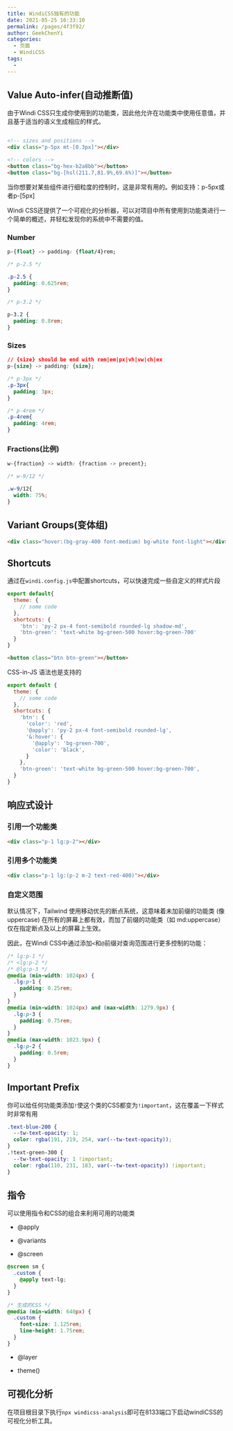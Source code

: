 ```yaml
---
title: WindiCSS独有的功能
date: 2021-05-25 16:33:10
permalink: /pages/4f3f92/
author: GeekChenYi
categories:
  - 页面
  - WindiCSS
tags:
  - 
---
```


## Value Auto-infer(自动推断值)

由于Windi CSS只生成你使用到的功能类，因此他允许在功能类中使用任意值，并且基于适当的语义生成相应的样式。

```html

<!-- sizes and positions -->
<div class="p-5px mt-[0.3px]"></div>

<!-- colors -->
<button class="bg-hex-b2a8bb"></button>
<button class="bg-[hsl(211.7,81.9%,69.6%)]"></button>

```

当你想要对某些组件进行细粒度的控制时，这是非常有用的。例如支持：p-5px或者p-[5px]

Windi CSS还提供了一个可视化的分析器，可以对项目中所有使用到功能类进行一个简单的概述，并轻松发现你的系统中不需要的值。

### Number

```CSS
p-{float} -> padding: {float/4}rem;

/* p-2.5 */

.p-2.5 {
  padding: 0.625rem;
}

/* p-3.2 */

p-3.2 {
  padding: 0.8rem;
}
```

### Sizes

```CSS
// {size} should be end with rem|em|px|vh|vw|ch|ex
p-{size} -> padding: {size};

/* p-3px */
.p-3px{
  padding: 3px;
}

/* p-4rem */
.p-4rem{
  padding: 4rem;
}
```

### Fractions(比例)

```CSS
w-{fraction} -> width: {fraction -> precent};

/* w-9/12 */

.w-9/12{
  width: 75%;
}
```

## Variant Groups(变体组)

```html
<div class="hover:(bg-gray-400 font-medium) bg-white font-light"></div>
```

## Shortcuts

通过在`windi.config.js`中配置shortcuts，可以快速完成一些自定义的样式片段

```js
export default{
  theme: {
    // some code
  },
  shortcuts: {
    'btn': 'py-2 px-4 font-semibold rounded-lg shadow-md',
    'btn-green': 'text-white bg-green-500 hover:bg-green-700'
  }
}
```

```html
<button class="btn btn-green"></button>
```

CSS-in-JS 语法也是支持的

```js
export default {
  theme: {
    // some code
  },
  shortcuts: {
    'btn': {
      'color': 'red',
      '@apply': 'py-2 px-4 font-semibold rounded-lg',
      '&:hover': {
        '@apply': 'bg-green-700',
        'color': 'black',
      }
    },
    'btn-green': 'text-white bg-green-500 hover:bg-green-700',
  }
}
```

## 响应式设计

### 引用一个功能类

```html
<div class="p-1 lg:p-2"></div>
```


### 引用多个功能类

```html
<div class="p-1 lg:(p-2 m-2 text-red-400)"></div>
```

### 自定义范围


默认情况下，Tailwind 使用移动优先的断点系统，这意味着未加前缀的功能类 (像 uppercase) 在所有的屏幕上都有效，而加了前缀的功能类（如 md:uppercase）仅在指定断点及以上的屏幕上生效。

因此，在Windi CSS中通过添加`<`和`@`前缀对查询范围进行更多控制的功能：

```CSS
/* lg:p-1 */
/* <lg:p-2 */
/* @lg:p-3 */
@media (min-width: 1024px) {
  .lg:p-1 {
    padding: 0.25rem;
  }
}
@media (min-width: 1024px) and (max-width: 1279.9px) {
  .lg:p-3 {
    padding: 0.75rem;
  }
}
@media (max-width: 1023.9px) {
  .lg:p-2 {
    padding: 0.5rem;
  }
}
```

## Important Prefix

你可以给任何功能类添加`!`使这个类的CSS都变为`!important`，这在覆盖一下样式时非常有用

```css
.text-blue-200 {
  --tw-text-opacity: 1;
  color: rgba(191, 219, 254, var(--tw-text-opacity));
}
.!text-green-300 {
  --tw-text-opacity: 1 !important;
  color: rgba(110, 231, 183, var(--tw-text-opacity)) !important;
}
```

## 指令

可以使用指令和CSS的组合来利用可用的功能类

* @apply

* @variants

* @screen

```CSS
@screen sm {
  .custom {
    @apply text-lg;
  }
}

/* 生成的CSS */
@media (min-width: 640px) {
  .custom {
    font-size: 1.125rem;
    line-height: 1.75rem;
  }
}
```

* @layer

* theme()

## 可视化分析

在项目根目录下执行`npx windicss-analysis`即可在8133端口下启动windiCSS的可视化分析工具。












